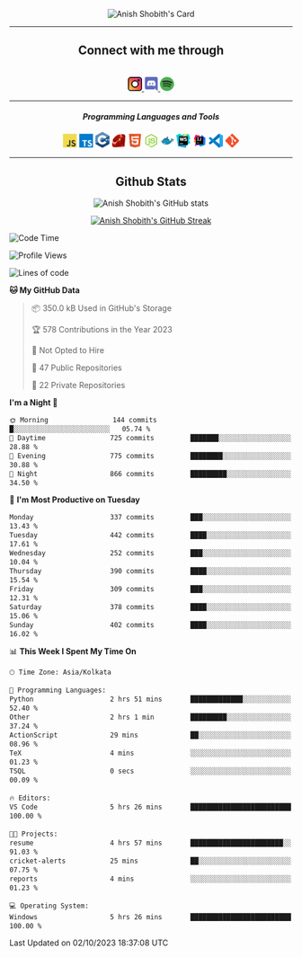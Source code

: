 <div align="center">

![Anish Shobith's Card](https://cardivo.vercel.app/api?name=Anish%20Shobith%20P%20S&description=Hi%20there%F0%9F%91%8B,%20I%20am%20a%2020-years-old.%20I%20am%20a%20Web%20and%20Application%20developer%20from%20India.%20Nice%20to%20meet%20you%20all.%20Looking%20forward%20to%20paritcipate%20with%20you.&image=https://i.imgur.com/WlQk3PY.jpg&&disableAnimation=true&site=https://anishshobithps.tech&pattern=plus&colorPattern=%23171616&backgroundColor=%231a1b26&instagram=anish_shobith&linkedin=Anish%20Shobith%20P%20S&fontColor=%23ffffff&iconColor=%23ffffff)

<hr>
 <h2> Connect with me through </h2>
<br>
<a href="https://www.instagram.com/anish_shobith/">
    <img alt="Anish Shobith's Instagram" width="25px" src="https://raw.githubusercontent.com/anishshobithps/anishshobithps/master/assets/socials/instagram.svg">
    </a>
    <a href="https://discord.gg/cWgDskT">
    <img alt="Anish Shobith's Discord", width="25px" src="https://raw.githubusercontent.com/anishshobithps/anishshobithps/master/assets/socials/discord.svg">
    </a>
    <a href="https://open.spotify.com/user/goshcrm0y9jzum2lffvu6f4hz">
    <img alt="Anish Shobith's Spotify", width="25px" src="https://raw.githubusercontent.com/anishshobithps/anishshobithps/master/assets/socials/spotify.svg">
    </a>
    <br>
    <hr>
    <h4> <i> Programming Languages and Tools </i> </h4>
    <img width="25px" src="https://raw.githubusercontent.com/anishshobithps/anishshobithps/master/assets/languages/javascript.svg">
    <img width="25px" src="https://raw.githubusercontent.com/anishshobithps/anishshobithps/master/assets/languages/typescript.svg">
    <img width="25px" src="https://raw.githubusercontent.com/anishshobithps/anishshobithps/master/assets/languages/cpp.svg">
    <img width="25px" src="https://raw.githubusercontent.com/anishshobithps/anishshobithps/master/assets/languages/ruby.svg">
    <img width="25px" src="https://raw.githubusercontent.com/anishshobithps/anishshobithps/master/assets/languages/html.svg">
    <img width="25px" src="https://raw.githubusercontent.com/anishshobithps/anishshobithps/master/assets/tools/nodejs.svg">
    <img width="25px" src="https://raw.githubusercontent.com/anishshobithps/anishshobithps/master/assets/tools/docker.svg">
    <img width="25px" src="https://raw.githubusercontent.com/anishshobithps/anishshobithps/master/assets/tools/webstorm.svg">
    <img width="25px" src="https://raw.githubusercontent.com/anishshobithps/anishshobithps/master/assets/tools/intellij.svg">
    <img width="25px" src="https://raw.githubusercontent.com/anishshobithps/anishshobithps/master/assets/tools/visualstudiocode.svg">
    <img width="25px" src="https://raw.githubusercontent.com/anishshobithps/anishshobithps/master/assets/tools/git.svg">
<hr>
 <h2> Github Stats </h2>

![Anish Shobith's GitHub stats](https://github-readme-stats-fk82.vercel.app/api?username=anishshobithps&show_icons=true&theme=tokyonight&count_private=true)

[![Anish Shobith's GitHub Streak](https://streak-stats.demolab.com?user=anishshobithps&theme=tokyonight&hide_border=true&border_radius=4.6)](https://git.io/streak-stats)

</div>

<!--START_SECTION:waka-->
![Code Time](http://img.shields.io/badge/Code%20Time-990%20hrs%2010%20mins-blue)

![Profile Views](http://img.shields.io/badge/Profile%20Views-27-blue)

![Lines of code](https://img.shields.io/badge/From%20Hello%20World%20I%27ve%20Written-510.2%20thousand%20lines%20of%20code-blue)

**🐱 My GitHub Data** 

> 📦 350.0 kB Used in GitHub's Storage 
 > 
> 🏆 578 Contributions in the Year 2023
 > 
> 🚫 Not Opted to Hire
 > 
> 📜 47 Public Repositories 
 > 
> 🔑 22 Private Repositories 
 > 
**I'm a Night 🦉** 

```text
🌞 Morning                144 commits         █░░░░░░░░░░░░░░░░░░░░░░░░   05.74 % 
🌆 Daytime                725 commits         ███████░░░░░░░░░░░░░░░░░░   28.88 % 
🌃 Evening                775 commits         ████████░░░░░░░░░░░░░░░░░   30.88 % 
🌙 Night                  866 commits         █████████░░░░░░░░░░░░░░░░   34.50 % 
```
📅 **I'm Most Productive on Tuesday** 

```text
Monday                   337 commits         ███░░░░░░░░░░░░░░░░░░░░░░   13.43 % 
Tuesday                  442 commits         ████░░░░░░░░░░░░░░░░░░░░░   17.61 % 
Wednesday                252 commits         ███░░░░░░░░░░░░░░░░░░░░░░   10.04 % 
Thursday                 390 commits         ████░░░░░░░░░░░░░░░░░░░░░   15.54 % 
Friday                   309 commits         ███░░░░░░░░░░░░░░░░░░░░░░   12.31 % 
Saturday                 378 commits         ████░░░░░░░░░░░░░░░░░░░░░   15.06 % 
Sunday                   402 commits         ████░░░░░░░░░░░░░░░░░░░░░   16.02 % 
```


📊 **This Week I Spent My Time On** 

```text
🕑︎ Time Zone: Asia/Kolkata

💬 Programming Languages: 
Python                   2 hrs 51 mins       █████████████░░░░░░░░░░░░   52.40 % 
Other                    2 hrs 1 min         █████████░░░░░░░░░░░░░░░░   37.24 % 
ActionScript             29 mins             ██░░░░░░░░░░░░░░░░░░░░░░░   08.96 % 
TeX                      4 mins              ░░░░░░░░░░░░░░░░░░░░░░░░░   01.23 % 
TSQL                     0 secs              ░░░░░░░░░░░░░░░░░░░░░░░░░   00.09 % 

🔥 Editors: 
VS Code                  5 hrs 26 mins       █████████████████████████   100.00 % 

🐱‍💻 Projects: 
resume                   4 hrs 57 mins       ███████████████████████░░   91.03 % 
cricket-alerts           25 mins             ██░░░░░░░░░░░░░░░░░░░░░░░   07.75 % 
reports                  4 mins              ░░░░░░░░░░░░░░░░░░░░░░░░░   01.23 % 

💻 Operating System: 
Windows                  5 hrs 26 mins       █████████████████████████   100.00 % 
```


 Last Updated on 02/10/2023 18:37:08 UTC
<!--END_SECTION:waka-->
